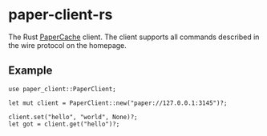 # paper-client-rs

The Rust [PaperCache](https://papercache.io) client. The client supports all commands described in the wire protocol on the homepage.

## Example
```
use paper_client::PaperClient;

let mut client = PaperClient::new("paper://127.0.0.1:3145")?;

client.set("hello", "world", None)?;
let got = client.get("hello")?;
```

